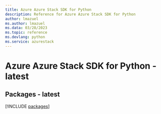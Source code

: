 ```yaml
---
title: Azure Azure Stack SDK for Python
description: Reference for Azure Azure Stack SDK for Python
author: lmazuel
ms.author: lmazuel
ms.data: 03/28/2023
ms.topic: reference
ms.devlang: python
ms.service: azurestack
---
```

# Azure Azure Stack SDK for Python - latest
## Packages - latest
[!INCLUDE [packages](azure-stack-index.md)]